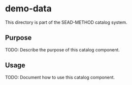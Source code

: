 # demo-data

This directory is part of the SEAD-METHOD catalog system.

## Purpose

TODO: Describe the purpose of this catalog component.

## Usage

TODO: Document how to use this catalog component.

